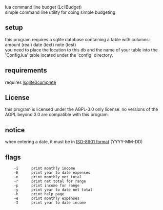 lua command line budget (LcliBudget)  
simple command line utility for doing simple budgeting. 

## setup  
this program requires a sqlite database containing a table with columns: amount (real) date (text) note (test)  
you need to place the location to this db and the name of your table into the 'Config.lua' table located under the 'config' directory.

## requirements  
requires [lsqlite3complete](https://lua.sqlite.org/home/home)  

## License
this program is licensed under the AGPL-3.0 only license. no versions of the AGPL beyond 3.0 are compatible with this program. 

## notice
when entering a date, it must be in [ISO-8601 format](https://www.iso.org/iso-8601-date-and-time-format.html) (YYYY-MM-DD)

## flags
        -i      print monthly income
        -E      print year to date expenses
        -n      print monthly net total
        -r      print net total for range
        -p      print income for range
        -y      print year to date net total
        -h      print help page
        -e      print monthly expenses
        -I      print year to date income


